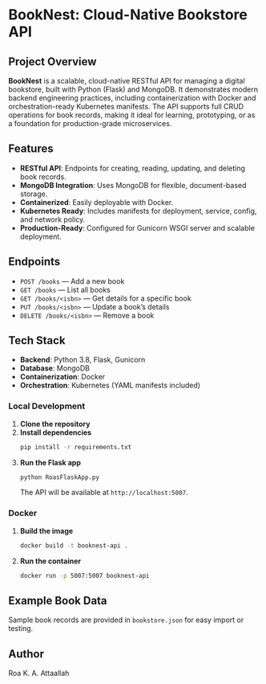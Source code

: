 # BookNest: Cloud-Native Bookstore API

## Project Overview

**BookNest** is a scalable, cloud-native RESTful API for managing a digital bookstore, built with Python (Flask) and MongoDB. It demonstrates modern backend engineering practices, including containerization with Docker and orchestration-ready Kubernetes manifests. The API supports full CRUD operations for book records, making it ideal for learning, prototyping, or as a foundation for production-grade microservices.

## Features

- **RESTful API**: Endpoints for creating, reading, updating, and deleting book records.
- **MongoDB Integration**: Uses MongoDB for flexible, document-based storage.
- **Containerized**: Easily deployable with Docker.
- **Kubernetes Ready**: Includes manifests for deployment, service, config, and network policy.
- **Production-Ready**: Configured for Gunicorn WSGI server and scalable deployment.

## Endpoints

- `POST /books` — Add a new book
- `GET /books` — List all books
- `GET /books/<isbn>` — Get details for a specific book
- `PUT /books/<isbn>` — Update a book’s details
- `DELETE /books/<isbn>` — Remove a book

## Tech Stack

- **Backend**: Python 3.8, Flask, Gunicorn
- **Database**: MongoDB
- **Containerization**: Docker
- **Orchestration**: Kubernetes (YAML manifests included)

### Local Development

1. **Clone the repository**
2. **Install dependencies**
   ```bash
   pip install -r requirements.txt
   ```
3. **Run the Flask app**
   ```bash
   python RoasFlaskApp.py
   ```
   The API will be available at `http://localhost:5007`.

### Docker

1. **Build the image**
   ```bash
   docker build -t booknest-api .
   ```
2. **Run the container**
   ```bash
   docker run -p 5007:5007 booknest-api
   ```

## Example Book Data

Sample book records are provided in `bookstore.json` for easy import or testing.

## Author

Roa K. A. Attaallah 
